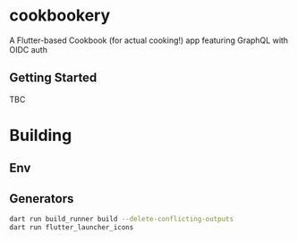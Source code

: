 # cookbookery

A Flutter-based Cookbook (for actual cooking!) app featuring GraphQL with OIDC auth

## Getting Started

TBC

# Building

## Env

## Generators

```sh
dart run build_runner build --delete-conflicting-outputs
dart run flutter_launcher_icons
```
